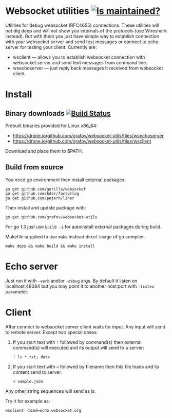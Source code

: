 Websocket utilities [![Is maintained?](http://stillmaintained.com/grafov/websocket-utils.png)](http://stillmaintained.com/grafov/websocket-utils)
===================

Utilities for debug websocket (RFC4655) connections.
These utilities will not dig deep and will not show you internals of the protocols (use Wireshark instead). But with them you just have simple way to establish connection with your websocket server and send test messages or connect to echo server for testing your client.
Currently are:

* wsclient — allows you to establish websocket connection with websocket server and send text messages from command line.
* wsechoserver — just reply back messages it received from websocket client.

Install
=======

Binary downloads [![Build Status](https://drone.io/github.com/grafov/websocket-utils/status.png)](https://drone.io/github.com/grafov/websocket-utils/latest)
----------------

Prebuilt binaries provided for Linux x86_64:

* https://drone.io/github.com/grafov/websocket-utils/files/wsechoserver
* https://drone.io/github.com/grafov/websocket-utils/files/wsclient

Download and place them to $PATH.

Build from source
-----------------

You need go environment then install external packages:

    go get github.com/gorilla/websocket
    go get github.com/kdar/factorlog
    go get github.com/peterh/liner

Then install and update package with:

    go get github.com/grafov/websocket-utils

For go 1.3 just use `build -i` for autoinstall external packages during build.

Makefile supplied to use `make` instead direct usage of go compiler.

    make deps && make build && make install

Echo server
===========

Just run it with `-verb` and/or `-debug` args. By default it listen on localhost:48084 but you may point it to another host:port with `-listen` parameter.

Client
======

After connect to websocket server client waits for input. Any input will send to remote server. Except two special cases:

1. If you start text with `!` followed by command(s) then external command(s) will executed and its output will send to a server:

    `! ls *.txt; date`

2. If you start text with `<` followed by filename then this file loads and its content send to server.

    `< sample.json`

Any other string sequences will send as is.

Try it for example as:

    wsclient -bind=echo.websocket.org
